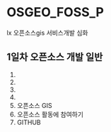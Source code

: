 # OSGEO_FOSS_P
lx 오픈소스gis 서비스개발 심화 

## 1일차 오픈소스 개발 일반


1.
2.
3.
4.
3. 오픈소스 GIS
4. 오픈소스 활동에 참여하기
5. GITHUB
